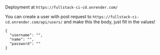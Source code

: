 Deployment at ```https://fullstack-ci-cd.onrender.com/```

You can create a user with post request to ```https://fullstack-ci-cd.onrender.com/api/users/``` and make this the body, just fill in the values!

```
{
  "username": "",
  "name": "",
  "password": ""
}
```
